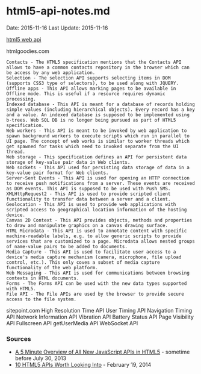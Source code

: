 # html5-api-notes.md #
Date: 2015-11-16
Last Update: 2015-11-16


[html5 web api](https://www.google.com/search?q=html5+web+api)


htmlgoodies.com

    Contacts - The HTML5 specification mentions that the Contacts API allows to have a common contacts repository in the browser which can be access by any web application.
    Selection - The selection API supports selecting items in DOM (supports CSS3 type of selectors), to be used along with JQUERY.
    Offline apps - This API allows marking pages to be available in Offline mode. This is useful if a resource requires dynamic processing.
    Indexed database - This API is meant for a database of records holding simple values (including hierarchical objects). Every record has a key and a value. An indexed database is supposed to be implemented using b-trees. Web SQL DB is no longer being pursued as part of HTML5 specification.
    Web workers - This API is meant to be invoked by web application to spawn background workers to execute scripts which run in parallel to UI page. The concept of web works is similar to worker threads which get spawned for tasks which need to invoked separate from the UI thread.
    Web storage - This specification defines an API for persistent data storage of key-value pair data in Web clients.
    Web sockets - This API used for persisting data storage of data in a key-value pair format for Web clients.
    Server-Sent Events - This API is used for opening an HTTP connection to receive push notifications from a server. These events are received as DOM events. This API is supposed to be used with Push SMS.
    XMLHttpRequest2 - This API is used to provide scripted client functionality to transfer data between a server and a client.
    Geolocation - This API is used to provide web applications with scripted access to geographical location information of the hosting device.
    Canvas 2D Context - This API provides objects, methods and properties to draw and manipulate graphics on a canvas drawing surface.
    HTML Microdata - This API is used to annotate content with specific machine-readable labels, e.g. to allow generic scripts to provide services that are customized to a page. Microdata allows nested groups of name-value pairs to be added to documents.
    Media Capture - This API is used to facilitate user access to a device's media capture mechanism (camera, microphone, file upload control, etc.). This only coves a subset of media capture functionality of the web platform.
    Web Messaging - This API is used for communications between browsing contexts in HTML documents.
    Forms - The Forms API can be used with the new data types supported with HTML5.
    File API - The File APIs are used by the browser to provide secure access to the file system.

sitepoint.com
	High Resolution Time API
	User Timing API
	Navigation Timing API
	Network Information API
	Vibration API
	Battery Status API
	Page Visibility API
	Fullscreen API
	getUserMedia API
	WebSocket API


### Sources ###

- [A 5 Minute Overview of All New JavaScript APIs in HTML5](http://www.htmlgoodies.com/html5/javascript/a-5-minute-overview-of-all-new-javascript-apis-in-html5.html#fbid=UZJyfkvftFq) - sometime before July 30, 2013
- [10 HTML5 APIs Worth Looking Into](http://www.sitepoint.com/10-html5-apis-worth-looking/) - February 19, 2014
